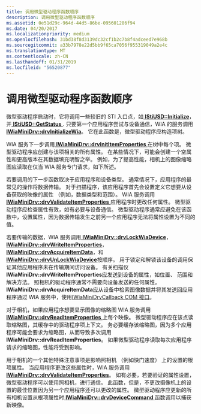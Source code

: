 ```yaml
---
title: 调用微型驱动程序函数顺序
description: 调用微型驱动程序函数顺序
ms.assetid: 0e51d29c-964d-44d5-86be-095601286f94
ms.date: 04/20/2017
ms.localizationpriority: medium
ms.openlocfilehash: 31bd38f8d3139dc32cf1b2c7b8f4adceed7e968b
ms.sourcegitcommit: a33b7978e22d5bb9f65ca7056f955319049a2e4c
ms.translationtype: MT
ms.contentlocale: zh-CN
ms.lasthandoff: 01/31/2019
ms.locfileid: "56520877"
---
```

# <a name="calling-order-for-minidriver-functions"></a>调用微型驱动程序函数顺序





微型驱动程序启动时，它将调用一些较旧的 STI 入口点，如[ **IStiUSD::Initialize**](https://msdn.microsoft.com/library/windows/hardware/ff543824)，并[ **IStiUSD::GetStatus** ](https://msdn.microsoft.com/library/windows/hardware/ff543823). 只要第一个应用程序尝试与设备通信，WIA 的服务调用[ **IWiaMiniDrv::drvInitializeWia**](https://msdn.microsoft.com/library/windows/hardware/ff544986)。 它在此函数是，微型驱动程序应构造项树。

WIA 服务下一步调用[ **IWiaMiniDrv::drvInitItemProperties** ](https://msdn.microsoft.com/library/windows/hardware/ff544989)在树中每个项。 微型驱动程序应创建与该项相关的所有属性。 在某些情况下，可能会创建一个空属性和更高版本在其数据填充明智之举。 例如，为了提高性能，相机上的图像缩略图应读取在仅当 WIA 服务专门请求，如下所述。

若要调用的下一步函数取决于应用程序和设备类型。 通常情况下，应用程序的最常见的操作将数据传输。 对于扫描程序，该应用程序首先会设置定义它想要从设备获取的映像的属性 （例如，数据类型和范围）。 WIA 服务调用[ **IWiaMiniDrv::drvValidateItemProperties** ](https://msdn.microsoft.com/library/windows/hardware/ff545017)应用程序时更改任何属性。 微型驱动程序应检查属性有效，如有必要与设备通信。 微型驱动程序通常应避免在该函数中，设置属性，因为数据传输发生之前另一个应用程序无法将属性设置为不同的值。

若要传输的数据，WIA 服务调用[ **IWiaMiniDrv::drvLockWiaDevice**](https://msdn.microsoft.com/library/windows/hardware/ff544995)， [ **IWiaMiniDrv::drvWriteItemProperties**](https://msdn.microsoft.com/library/windows/hardware/ff545020)， [**IWiaMiniDrv::drvAcquireItemData**](https://msdn.microsoft.com/library/windows/hardware/ff543956)，和[ **IWiaMiniDrv::drvUnLockWiaDevice**](https://msdn.microsoft.com/library/windows/hardware/ff545012)按顺序。 用于锁定和解锁该设备的调用保证其他应用程序未在传输期间访问设备。 有关扫描仪**IWiaMiniDrv::drvWriteItemProperties**应发送到设备的属性，如位置、 范围和解决方法。 照相机的驱动程序通常不需要向设备发送的任何属性。 **IWiaMiniDrv::drvAcquireItemData**应从设备中检索图像数据并将其发送回应用程序通过 WIA 服务中，使用[IWiaMiniDrvCallback COM 接口](iwiaminidrvcallback-com-interface.md)。

对于相机，如果应用程序想要显示图像的缩略图 WIA 服务调用[ **IWiaMiniDrv::drvReadItemProperties** ](https://msdn.microsoft.com/library/windows/hardware/ff545005)上每个映像。 微型驱动程序应在该点读取缩略图，其缓存中的驱动程序项上下文。 务必要缓存该缩略图，因为多个应用程序可能会要求为缩略图，从而导致多次调用**IWiaMiniDrv::drvReadItemProperties**。 如果微型驱动程序读取每次应用程序请求的缩略图，性能将受到影响。

用于相机的一个其他特殊注意事项是影响照相机 （例如快门速度） 上的设置的根项属性。 当应用程序更改这些属性时，WIA 服务调用[ **IWiaMiniDrv::drvValidateItemProperties**](https://msdn.microsoft.com/library/windows/hardware/ff545017)。 如有必要，若要验证的属性设置，微型驱动程序可以使用照相机，进行通信。 此函数，但是，不更改摄像机上的设置的最佳位置因为另一个应用程序还可以更改的属性。 微型驱动程序应更新的所有相机设置从根项属性时[ **IWiaMiniDrv::drvDeviceCommand** ](https://msdn.microsoft.com/library/windows/hardware/ff543967)函数调用以捕获新映像。

 

 




